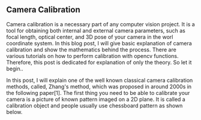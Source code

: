 ## Camera Calibration

Camera calibration is a necessary part of any computer vision project. It is a tool for obtaining both internal and external camera parameters, such as focal length, optical center, and 3D pose of your camera in the worl coordinate system. In this blog post, I will give basic explanation of camera calibration and show the mathematics behind the process. There are various tutorials on how to perform calibration with opencv functions. Therefore, this post is dedicated for explanation of only the theory. So let it begin..

In this post, I will explain one of the well known classical camera calibration methods, called, Zhang's method, which was proposed in around 2000s in the following paper[1]. The first thing you need to be able to calibrate your camera is a picture of known pattern imaged on a 2D plane. It is called a calibration object and people usually use chessboard pattern as shown below.

